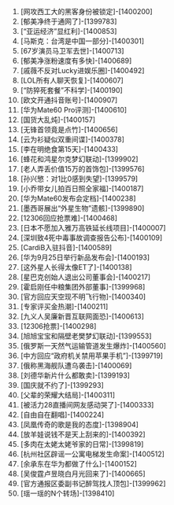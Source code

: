 
1. [网攻西工大的黑客身份被锁定]-[1400200]
1. [郁美净终于通网了]-[1399783]
1. [“亚运经济”显红利]-[1400853]
1. [马斯克：台湾是中国一部分]-[1400301]
1. [67岁演员马卫军去世]-[1400713]
1. [郁美净涨粉速度有多快]-[1400689]
1. [戚薇不反对Lucky进娱乐圈]-[1400492]
1. [LOL所有人聊天恢复]-[1400607]
1. [“防猝死套餐”不科学]-[1400190]
1. [欧文开通抖音账号]-[1400907]
1. [华为Mate60 Pro评测]-[1400610]
1. [国货大乱炖]-[1400157]
1. [无锋首领竟是点竹]-[1400656]
1. [云为衫疑似双重间谍]-[1400378]
1. [李在明绝食第15天]-[1400433]
1. [蜂花和鸿星尔克梦幻联动]-[1399902]
1. [老人弄丢价值15万的首饰包]-[1399576]
1. [孙兴慜：对1比0感到失望]-[1399579]
1. [小乔带女儿拍百日照全家福]-[1400187]
1. [华为Mate60发布会定档]-[1400238]
1. [墨西哥展出“外星生物”遗骸]-[1399890]
1. [12306回应抢票难]-[1400468]
1. [日本不愿加入雅万高铁延长线项目]-[1400007]
1. [深圳致4死中毒事故调查报告公布]-[1400109]
1. [CardiB入驻抖音]-[1400589]
1. [华为9月25日举行新品发布会]-[1400193]
1. [这外星人长得太像ET了]-[1400138]
1. [星巴克创始人退出公司董事会]-[1400217]
1. [霍启刚任中粮集团外部董事]-[1399968]
1. [官方回应天空现不明飞行物]-[1400340]
1. [专家评买金热潮]-[1400211]
1. [九义人吴廉新晋互联网面恐]-[1400613]
1. [12306抢票]-[1400298]
1. [旭旭宝宝和隔壁老樊梦幻联动]-[1399553]
1. [俄罗斯一天然气运输管道发生爆炸]-[1400560]
1. [中方回应“政府机关禁用苹果手机”]-[1399719]
1. [俄称黑海舰队遭乌袭击]-[1400069]
1. [刘德华新片什么都敢卖]-[1399193]
1. [国庆就不约了]-[1399293]
1. [父辈的荣耀大结局]-[1400311]
1. [被活力28直播间网友感动哭了]-[1400333]
1. [自由自在翻唱]-[1400224]
1. [凤凰传奇的歌是我的态度]-[1398904]
1. [放羊娃说钱不是天上刮来的]-[1400392]
1. [多肉在太姥太姥爷家的日常]-[1399819]
1. [杭州社区辟谣一公寓电梯发生命案]-[1400512]
1. [余承东在华为都做了什么]-[1400152]
1. [吴俊霆卢昱晓白月光回来了]-[1400665]
1. [官方通报区委副书记醉驾找人顶包]-[1399962]
1. [瑶一瑶的N个转场]-[1398410]